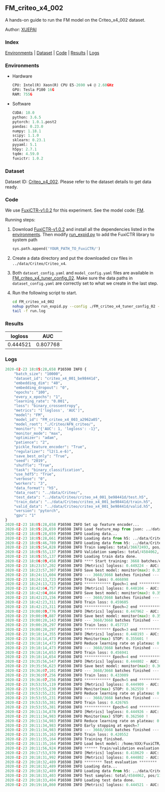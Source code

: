 ## FM_criteo_x4_002

A hands-on guide to run the FM model on the Criteo_x4_002 dataset.

Author: [XUEPAI](https://github.com/xue-pai)

### Index
[Environments](#Environments) | [Dataset](#Dataset) | [Code](#Code) | [Results](#Results) | [Logs](#Logs)

### Environments
+ Hardware

  ```python
  CPU: Intel(R) Xeon(R) CPU E5-2690 v4 @ 2.60GHz
  GPU: Tesla P100 16G
  RAM: 755G

  ```

+ Software

  ```python
  CUDA: 10.0
  python: 3.6.5
  pytorch: 1.0.1.post2
  pandas: 0.23.0
  numpy: 1.18.1
  scipy: 1.1.0
  sklearn: 0.23.1
  pyyaml: 5.1
  h5py: 2.7.1
  tqdm: 4.59.0
  fuxictr: 1.0.2
  ```

### Dataset
Dataset ID: [Criteo_x4_002](https://github.com/openbenchmark/BARS/blob/master/ctr_prediction/datasets/Criteo/README.md#Criteo_x4_002). Please refer to the dataset details to get data ready.

### Code

We use [FuxiCTR-v1.0.2](https://github.com/xue-pai/FuxiCTR/tree/v1.0.2) for this experiment. See the model code: [FM](https://github.com/xue-pai/FuxiCTR/blob/v1.0.2/fuxictr/pytorch/models/FM.py).

Running steps:

1. Download [FuxiCTR-v1.0.2](https://github.com/xue-pai/FuxiCTR/archive/refs/tags/v1.0.2.zip) and install all the dependencies listed in the [environments](#environments). Then modify [run_expid.py](./run_expid.py#L5) to add the FuxiCTR library to system path
    
    ```python
    sys.path.append('YOUR_PATH_TO_FuxiCTR/')
    ```

2. Create a data directory and put the downloaded csv files in `../data/Criteo/Criteo_x4`.

3. Both `dataset_config.yaml` and `model_config.yaml` files are available in [FM_criteo_x4_tuner_config_02](./FM_criteo_x4_tuner_config_02). Make sure the data paths in `dataset_config.yaml` are correctly set to what we create in the last step.

4. Run the following script to start.

    ```bash
    cd FM_criteo_x4_002
    nohup python run_expid.py --config ./FM_criteo_x4_tuner_config_02 --expid FM_criteo_x4_003_608b63aa --gpu 0 > run.log &
    tail -f run.log
    ```

### Results

| logloss | AUC  |
|:--------------------:|:--------------------:|
| 0.444521 | 0.807768  |


### Logs
```python
2020-02-23 18:05:28,658 P16598 INFO {
    "batch_size": "10000",
    "dataset_id": "criteo_x4_001_be98441d",
    "embedding_dim": "40",
    "embedding_dropout": "0",
    "epochs": "100",
    "every_x_epochs": "1",
    "learning_rate": "0.001",
    "loss": "binary_crossentropy",
    "metrics": "['logloss', 'AUC']",
    "model": "FM",
    "model_id": "FM_criteo_x4_003_a2962a05",
    "model_root": "./Criteo/AFN_criteo/",
    "monitor": "{'AUC': 1, 'logloss': -1}",
    "monitor_mode": "max",
    "optimizer": "adam",
    "patience": "2",
    "pickle_feature_encoder": "True",
    "regularizer": "l2(1.e-6)",
    "save_best_only": "True",
    "seed": "2019",
    "shuffle": "True",
    "task": "binary_classification",
    "use_hdf5": "True",
    "verbose": "0",
    "workers": "3",
    "data_format": "h5",
    "data_root": "../data/Criteo/",
    "test_data": "../data/Criteo/criteo_x4_001_be98441d/test.h5",
    "train_data": "../data/Criteo/criteo_x4_001_be98441d/train.h5",
    "valid_data": "../data/Criteo/criteo_x4_001_be98441d/valid.h5",
    "version": "pytorch",
    "gpu": "1"
}
2020-02-23 18:05:28,658 P16598 INFO Set up feature encoder...
2020-02-23 18:05:28,659 P16598 INFO Load feature_map from json: ../data/Criteo/criteo_x4_001_be98441d/feature_map.json
2020-02-23 18:05:28,659 P16598 INFO Loading data...
2020-02-23 18:05:28,661 P16598 INFO Loading data from h5: ../data/Criteo/criteo_x4_001_be98441d/train.h5
2020-02-23 18:05:46,789 P16598 INFO Loading data from h5: ../data/Criteo/criteo_x4_001_be98441d/valid.h5
2020-02-23 18:05:54,828 P16598 INFO Train samples: total/36672493, pos/9396350, neg/27276143, ratio/25.62%
2020-02-23 18:05:55,137 P16598 INFO Validation samples: total/4584062, pos/1174544, neg/3409518, ratio/25.62%
2020-02-23 18:05:55,137 P16598 INFO Loading train data done.
2020-02-23 18:06:09,458 P16598 INFO **** Start training: 3668 batches/epoch ****
2020-02-23 18:23:57,202 P16598 INFO [Metrics] logloss: 0.449224 - AUC: 0.802329
2020-02-23 18:23:57,307 P16598 INFO Save best model: monitor(max): 0.353105
2020-02-23 18:24:13,604 P16598 INFO --- 3668/3668 batches finished ---
2020-02-23 18:24:13,723 P16598 INFO Train loss: 0.466898
2020-02-23 18:24:13,723 P16598 INFO ************ Epoch=1 end ************
2020-02-23 18:42:04,757 P16598 INFO [Metrics] logloss: 0.448104 - AUC: 0.803612
2020-02-23 18:42:04,864 P16598 INFO Save best model: monitor(max): 0.355508
2020-02-23 18:42:23,156 P16598 INFO --- 3668/3668 batches finished ---
2020-02-23 18:42:23,311 P16598 INFO Train loss: 0.459605
2020-02-23 18:42:23,311 P16598 INFO ************ Epoch=2 end ************
2020-02-23 19:00:09,776 P16598 INFO [Metrics] logloss: 0.447962 - AUC: 0.803838
2020-02-23 19:00:09,887 P16598 INFO Save best model: monitor(max): 0.355876
2020-02-23 19:00:20,143 P16598 INFO --- 3668/3668 batches finished ---
2020-02-23 19:00:20,297 P16598 INFO Train loss: 0.457737
2020-02-23 19:00:20,297 P16598 INFO ************ Epoch=3 end ************
2020-02-23 19:18:14,355 P16598 INFO [Metrics] logloss: 0.448193 - AUC: 0.803793
2020-02-23 19:18:14,473 P16598 INFO Monitor(max) STOP: 0.355601 !
2020-02-23 19:18:14,473 P16598 INFO Reduce learning rate on plateau: 0.000100
2020-02-23 19:18:14,473 P16598 INFO --- 3668/3668 batches finished ---
2020-02-23 19:18:14,653 P16598 INFO Train loss: 0.456941
2020-02-23 19:18:14,654 P16598 INFO ************ Epoch=4 end ************
2020-02-23 19:35:56,547 P16598 INFO [Metrics] logloss: 0.444802 - AUC: 0.807371
2020-02-23 19:35:56,623 P16598 INFO Save best model: monitor(max): 0.362569
2020-02-23 19:36:07,101 P16598 INFO --- 3668/3668 batches finished ---
2020-02-23 19:36:07,256 P16598 INFO Train loss: 0.433009
2020-02-23 19:36:07,256 P16598 INFO ************ Epoch=5 end ************
2020-02-23 19:53:55,119 P16598 INFO [Metrics] logloss: 0.444909 - AUC: 0.807468
2020-02-23 19:53:55,230 P16598 INFO Monitor(max) STOP: 0.362559 !
2020-02-23 19:53:55,231 P16598 INFO Reduce learning rate on plateau: 0.000010
2020-02-23 19:53:55,231 P16598 INFO --- 3668/3668 batches finished ---
2020-02-23 19:53:55,381 P16598 INFO Train loss: 0.426765
2020-02-23 19:53:55,381 P16598 INFO ************ Epoch=6 end ************
2020-02-23 20:11:34,878 P16598 INFO [Metrics] logloss: 0.444926 - AUC: 0.807486
2020-02-23 20:11:34,983 P16598 INFO Monitor(max) STOP: 0.362560 !
2020-02-23 20:11:34,983 P16598 INFO Reduce learning rate on plateau: 0.000001
2020-02-23 20:11:34,983 P16598 INFO Early stopping at epoch=7
2020-02-23 20:11:34,983 P16598 INFO --- 3668/3668 batches finished ---
2020-02-23 20:11:35,163 P16598 INFO Train loss: 0.420552
2020-02-23 20:11:35,164 P16598 INFO Training finished.
2020-02-23 20:11:35,164 P16598 INFO Load best model: /home/XXX/FuxiCTR/benchmarks/Criteo/AFN_criteo/criteo_x4_001_be98441d/FM_criteo_x4_003_a2962a05_criteo_x4_001_be98441d_model.ckpt
2020-02-23 20:11:56,924 P16598 INFO ****** Train/validation evaluation ******
2020-02-23 20:17:53,970 P16598 INFO [Metrics] logloss: 0.410629 - AUC: 0.841832
2020-02-23 20:18:31,992 P16598 INFO [Metrics] logloss: 0.444802 - AUC: 0.807371
2020-02-23 20:18:32,489 P16598 INFO ******** Test evaluation ********
2020-02-23 20:18:32,489 P16598 INFO Loading data...
2020-02-23 20:18:32,489 P16598 INFO Loading data from h5: ../data/Criteo/criteo_x4_001_be98441d/test.h5
2020-02-23 20:18:33,403 P16598 INFO Test samples: total/4584062, pos/1174544, neg/3409518, ratio/25.62%
2020-02-23 20:18:33,404 P16598 INFO Loading test data done.
2020-02-23 20:19:10,860 P16598 INFO [Metrics] logloss: 0.444521 - AUC: 0.807768

```
